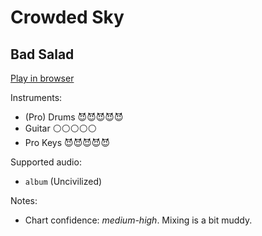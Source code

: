 # Crowded Sky

## Bad Salad


[Play in browser](http://pages.cs.wisc.edu/~tolly/customs/?title=crowded-sky&artist=bad-salad)

Instruments:

  * (Pro) Drums 😈😈😈😈😈
  * Guitar ⚪️⚪️⚪️⚪️⚪️
  * Pro Keys 😈😈😈😈😈

Supported audio:

  * `album` (Uncivilized)

Notes:

  * Chart confidence: *medium-high*. Mixing is a bit muddy.

